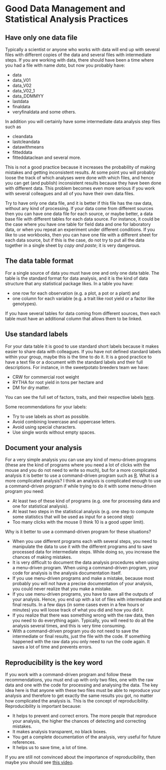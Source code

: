 Good Data Management and Statistical Analysis Practices
=======================================================

Have only one data file
-----------------------

Typically a scientist or anyone who works with data will end up with several files with different copies of the data and several files with intermediate steps. If you are working with data, there should have been a time where you had a file with name *data*, but now you probably have:

* data
* data_V01
* data_V02
* data_V02_1
* data_DDMMYY
* lastdata
* finaldata
* veryfinaldata and some others.

In addition you will certainly have some intermediate data analysis step files such as

* cleandata
* lastcleandata
* datawithmeans
* fitteddata
* fitteddataclean and several more.

This is not a good practice because it increases the probability of making mistakes and getting inconsistent results. At some point you will probably loose the track of which analyses were done with which files, and hence you can get (and publish) inconsistent results because they have been done with different data. This problem becomes even more serious if you work with several colleagues and all of you have their own data files.

Try to have only one data file, and it is better if this file has the raw data, without any kind of processing. If your data come from different sources then you can have one data file for each source, or maybe better, a data base file with different tables for each data source. For instance, it could be the case where you have one table for field data and one for laboratory data, or when you repeat an experiment under different conditions. If you like to use workbooks, then you can have one file with a different sheet for each data source, but if this is the case, do not try to put all the data together in a single sheet by *copy and paste*; it is very dangerous.

The data table format
---------------------

For a single source of data you must have one and only one data table. The table is the standard format for data analysis, and it is the kind of data structure that any statistical package likes. In a table you have:

* one row for each observation (e.g. a plot, a pot or a plant) and
* one column for each variable (e.g. a trait like root yield or a factor like genotypes).

If you have several tables for data coming from different sources, then each table must have an additional column that allows them to be linked.

Use standard labels
-------------------

For your data table it is good to use standard short labels because it makes easier to share data with colleagues. If you have not defined standard labels within your group, maybe this is the time to do it. It is a good practice to have a text file or a document with the standard labels and their full descriptions. For instance, in the sweetpotato breeders team we have:

* CRW for commercial root weight
* RYTHA for root yield in tons per hectare and
* DM for dry matter.

You can see the full set of factors, traits, and their respective labels [here](https://github.com/SweetPotatoImprov/StatTools/blob/master/CheckConsis/CheckConsis.R).

Some recommendations for your labels:

* Try to use labels as short as possible.
* Avoid combining lowercase and uppercase letters.
* Avoid using special characters.
* Use single words without empty spaces.

Document your analysis
----------------------

For a very simple analysis you can use any kind of menu-driven programs (these are the kind of programs where you need a lot of clicks with the mouse and you do not need to write so much), but for a more complicated analysis it is better to use a command-driven program such as [R](http://cran.r-project.org/). What is a more complicated analysis? I think an analysis is complicated enough to use a command-driven program if while trying to do it with some menu-driven program you need:

* At least two of these kind of programs (e.g. one for processing data and one for statistical analysis).
* At least two steps in the statistical analysis (e.g. one step to compute some statistics that will be used as input for a second step)
* Too many clicks with the mouse (I think 10 is a good upper limit).

Why is it better to use a command-driven program for these situations?

* When you use different programs each with several steps, you need to manipulate the data to use it with the different programs and to save processed data for intermediate steps. While doing so, you increase the chances of making mistakes.
* It is very difficult to document the data analysis procedures when using a menu-driven program. When using a command-driven program, your code for analysis is the analysis documentation itself.
* If you use menu-driven programs and make a mistake, because most probably you will not have a precise documentation of your analysis, you could never realize that you make a mistake.
* If you use menu-driven programs, you have to save all the outputs of your analysis. Hence, you end up with a lot of files with intermediate and final results. In a few days (in some cases even in a few hours or minutes) you will loose track of what you did and how you did it.
* If you realize that there was something wrong with the raw data, then you need to do everything again. Typically, you will need to do all the analysis several times, and this is very time consuming.
* With a command-driven program you do not need to save the intermediate or final results, just the file with the code. If something happened with the raw data you only need to run the code again. It saves a lot of time and prevents errors.

Reproducibility is the key word
-------------------------------

If you work with a command-driven program and follow these recommendations, you must end up with only two files, one with the raw data and one with the code for processing and analysing the data. The key idea here is that anyone with these two files must be able to reproduce your analysis and therefore to get exactly the same results you got, no matter how complicated the analysis is. This is the concept of reproducibility. Reproducibility is important because:

* It helps to prevent and correct errors. The more people that reproduce your analysis, the higher the chances of detecting and correcting mistakes.
* It makes analysis transparent, no black boxes.
* You get a complete documentation of the analysis, very useful for future references.
* It helps us to save time, a lot of time.

If you are still not convinced about the importance of reproducibility, then maybe you should see [this video](http://videolectures.net/cancerbioinformatics2010_baggerly_irrh/).